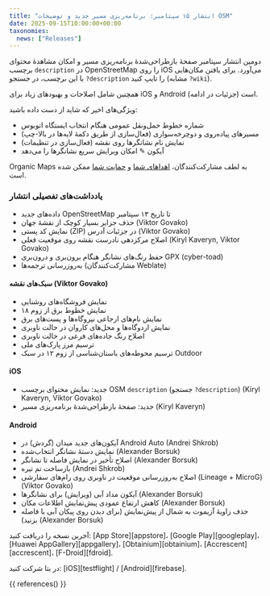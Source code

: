 ```yaml
---
title: "انتشار ۱۵ سپتامبر: برنامه‌ریزی مسیر جدید و توضیحات OSM"
date: 2025-09-15T10:00:00+00:00
taxonomies:
  news: ["Releases"]
---
```


دومین انتشار سپتامبر صفحهٔ بازطراحی‌شدهٔ برنامه‌ریزی مسیر و امکان مشاهدهٔ محتوای برچسب `description` در OpenStreetMap را روی iOS می‌آورد. برای یافتن مکان‌هایی با این برچسب، در جستجو `?description` را تایپ کنید (مشابه `?wiki`).

همچنین شامل اصلاحات و بهبودهای زیاد برای iOS و Android است (جزئیات در ادامه).

ویژگی‌های اخیر که شاید از دست داده باشید:
- شماره خطوط حمل‌ونقل عمومی هنگام انتخاب ایستگاه اتوبوس
- مسیرهای پیاده‌روی و دوچرخه‌سواری (فعال‌سازی از طریق دکمهٔ لایه‌ها در بالا-چپ)
- نمایش نام نشانگرها روی نقشه (فعال‌سازی در تنظیمات)
- آیکون ✎ امکان ویرایش سریع نشانگرها را می‌دهد

Organic Maps به لطف مشارکت‌کنندگان، [اهداهای شما](@/donate/index.fa-IR.md) و [حمایت شما](@/contribute/index.md) ممکن شده است.

### یادداشت‌های تفصیلی انتشار

- داده‌های جدید OpenStreetMap تا تاریخ ۱۳ سپتامبر
- حذف جزایر بسیار کوچک از نقشهٔ جهان (Viktor Govako)
- نمایش کد پستی (ZIP) در جزئیات آدرس (Viktor Govako)
- اصلاح مرکزدهی نادرست نقشه روی موقعیت فعلی (Kiryl Kaveryn, Viktor Govako)
- حفظ رنگ‌های نشانگر هنگام برون‌بری و درون‌بری GPX (cyber-toad)
- به‌روزرسانی ترجمه‌ها (مشارکت‌کنندگان Weblate)

#### سبک‌های نقشه (Viktor Govako)

- نمایش فروشگاه‌های روشنایی
- نمایش خطوط برق از زوم ۱۸
- نمایش نام‌های ارجاعی نیروگاه‌ها و پست‌های برق
- نمایش اردوگاه‌ها و محل‌های کاروان در حالت ناوبری
- اصلاح رنگ جاده‌های فرعی در حالت ناوبری
- ترسیم مرز پارک‌های ملی
- ترسیم محوطه‌های باستان‌شناسی از زوم ۱۲ در سبک Outdoor

#### iOS

- جدید: نمایش محتوای برچسب OSM `description` (جستجو `?description`) (Kiryl Kaveryn, Viktor Govako)
- جدید: صفحهٔ بازطراحی‌شدهٔ برنامه‌ریزی مسیر (Kiryl Kaveryn)

#### Android

- آیکون‌های جدید میدان (گردش) در Android Auto (Andrei Shkrob)
- نمایش دستهٔ نشانگر انتخاب‌شده (Alexander Borsuk)
- اصلاح تأخیر در نمایش فاصله تا نشانگر (Alexander Borsuk)
- بازساخت تم تیره (Andrei Shkrob)
- اصلاح به‌روزرسانی موقعیت در ناوبری روی رام‌های سفارشی (Lineage + MicroG) (Viktor Govako)
- آیکون مداد آبی (ویرایش) برای نشانگرها (Alexander Borsuk)
- کاهش ارتفاع عمودی پیش‌نمایش اطلاعات مکان (Alexander Borsuk)
- حذف زاویهٔ آزیموت به شمال از پیش‌نمایش (برای دیدن روی پیکان آبی با فاصله بزنید) (Alexander Borsuk)

آخرین نسخه را دریافت کنید: [App Store][appstore]، [Google Play][googleplay]، [Huawei AppGallery][appgallery]، [Obtainium][obtainium]، [Accrescent][accrescent]، [F-Droid][fdroid].

در بتا شرکت کنید: [iOS][testflight] / [Android][firebase].

{{ references() }}
